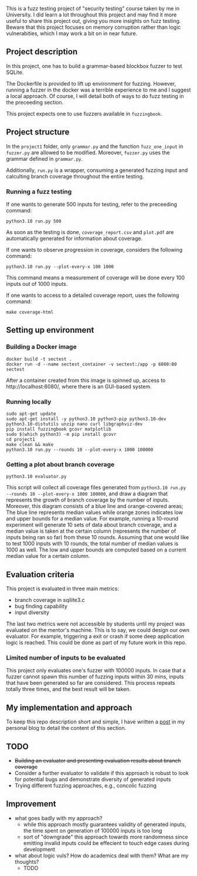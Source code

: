 This is a fuzz testing project of "security testing" course taken by me in University. I did learn a lot throughout this project and may find it more useful to share this project out, giving you more insights on fuzz testing. Beware that this project focuses on memory corruption rather than logic vulnerabities, which I may work a bit on in near future. 

## Project description
In this project, one has to build a grammar-based blockbox fuzzer to test SQLite.

The Dockerfile is provided to lift up environment for fuzzing. However, running a fuzzer in the docker was a terrible experience to me and I suggest a local approach. Of course, I will detail both of ways to do fuzz testing in the preceeding section.

This project expects one to use fuzzers available in `fuzzingbook`. 

## Project structure
In the `project1` folder, only `grammar.py` and the function `fuzz_one_input` in `fuzzer.py` are allowed to be modified. Moreover, `fuzzer.py` uses the grammar defined in `grammar.py`.

Additionally, `run.py` is a wrapper, consuming a generated fuzzing input and calculting branch coverage throughout the entire testing.

### Running a fuzz testing
If one wants to generate 500 inputs for testing, refer to the preceeding command:
```
python3.10 run.py 500
```

As soon as the testing is done, `coverage_report.csv` and `plot.pdf` are automatically generated for information about coverage.

If one wants to observe progression in coverage, considers the following command:
```
python3.10 run.py --plot-every-x 100 1000
```

This command means a measurement of coverage will be done every 100 inputs out of 1000 inputs.

If one wants to access to a detailed coverage report, uses the following command:
```
make coverage-html
```

## Setting up environment

### Building a Docker image
```
docker build -t sectest .
docker run -d --name sectest_container -v sectest:/app -p 6080:80 sectest
```

After a container created from this image is spinned up, access to http://localhost:6080/, where there is an GUI-based system.

### Running locally
```
sudo apt-get update
sudo apt-get install -y python3.10 python3-pip python3.10-dev python3.10-distutils unzip nano curl libgraphviz-dev
pip install fuzzingbook gcovr matplotlib
sudo $(which python3) -m pip install gcovr
cd project1
make clean && make
python3.10 run.py --rounds 10 --plot-every-x 1000 100000
```

### Getting a plot about branch coverage
```
python3.10 evaluator.py
```

This script will collect all coverage files generated from `python3.10 run.py --rounds 10 --plot-every-x 1000 100000`, and draw a diagram that represents the growth of branch coverage by the number of inputs. Moreover, this diagram consists of a blue line and orange-covered areas; The blue line represents median values while orange zones indicates low and upper bounds for a median value. For example,  running a 10-round experiment will generate 10 sets of data about branch coverage, and a median value is taken at the certain column (represents the number of inputs being ran so far) from these 10 rounds. Assuming that one would like to test 1000 inputs with 10 rounds, the total number of median values is 1000 as well. The low and upper bounds are computed based on a current median value for a certain column. 



## Evaluation criteria
This project is evaluated in three main metrics:
- branch coverage in sqilite3.c
- bug finding capability
- input diversity

The last two metrics were not accessible by students until my project was evaluated on the mentor's machine. This is to say, we could design our own evaluator. For example, triggering a exit or crash if some deep application logic is reached. This could be done as part of my future work in this repo.

### Limited number of inputs to be evaluated

This project only evaluates one's fuzzer with 100000 inputs. In case that a fuzzer cannot spawn this number of fuzzing inputs within 30 mins, inputs that have been generated so far are considered. This process repeats totally three times, and the best result will be taken.


## My implementation and approach

To keep this repo description short and simple, I have written a [post](https://saertrial.github.io./fuzzing/database/2024/06/12/sqlite-fuzzer/) in my personal blog to detail the content of this section.

## TODO
- ~~Building an evaluator and presenting evaluation results about branch coverage~~
- Consider a further evaluator to validate if this approach is robust to look for potential bugs and demonstrate diversity of generated inputs
- Trying different fuzzing approaches, e.g., concolic fuzzing

## Improvement
- what goes badly with my approach?
    - while this approach mostly guarantees validity of generated inputs, the time spent on generation of 100000 inputs is too long
    - sort of "downgrade" this approach towards more randomness since emitting invalid inputs could be effecient to touch edge cases during development
- what about logic vuls? How do academics deal with them? What are my thoughts?
    - TODO






